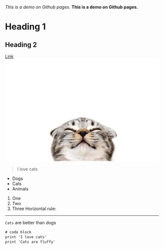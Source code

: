 *This is a demo on Github pages.*
**This is a demo on Github pages.**
# Heading 1
## Heading 2
[Link](http://google.com)
![Image](360_F_307968645_mUnl6JiKrvODZlPKOqG1H5Td22OLNVS0.jpg)
> I love cats
* Dogs
* Cats
* Animals
1) One 
2) Two 
3) Three
Horizontal rule:
---
`Cats` are better than dogs
```
# code block
print 'I love cats'
print 'Cats are fluffy'
```
